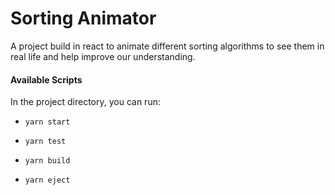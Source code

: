 # Sorting Animator

A project build in react to animate different sorting algorithms to see them in real life and help improve our understanding.

#### Available Scripts

In the project directory, you can run:

+ `yarn start`

+ `yarn test`

+ `yarn build`

+ `yarn eject`
